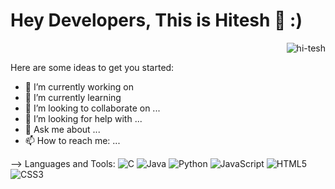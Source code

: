 <div>
   <h1>Hey Developers, This is Hitesh 👋 :)</a> </h1>
</div>

<p align="right"> <img src="https://komarev.com/ghpvc/?username=hi-tesh&label=Profile%20views&color=blueviolet&style=plastic" alt="hi-tesh" /> 




Here are some ideas to get you started:

- 🔭 I’m currently working on 
- 🌱 I’m currently learning
- 👯 I’m looking to collaborate on ...
- 🤔 I’m looking for help with ...
- 💬 Ask me about ...
- 📫 How to reach me: ...

-->
 Languages and Tools:
 ![C](https://img.shields.io/badge/C-%E2%80%93%20Programming%20Language-blue)
 ![Java](https://img.shields.io/badge/Java-red)
 ![Python](https://img.shields.io/badge/Python-blue)
 ![JavaScript](https://img.shields.io/badge/JavaScript-yellow)
 ![HTML5](https://img.shields.io/badge/HTML5-orange)
 ![CSS3](https://img.shields.io/badge/CSS3-blue)
